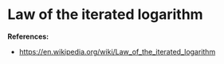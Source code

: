 # Law of the iterated logarithm

**References:**
- https://en.wikipedia.org/wiki/Law_of_the_iterated_logarithm

